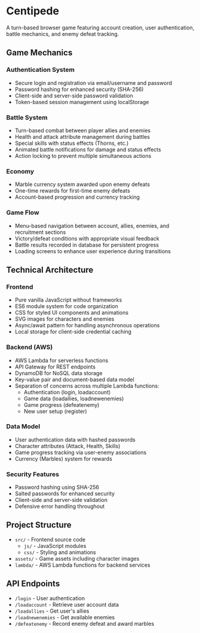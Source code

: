 # Centipede

A turn-based browser game featuring account creation, user authentication, battle mechanics, and enemy defeat tracking.

## Game Mechanics

### Authentication System
- Secure login and registration via email/username and password
- Password hashing for enhanced security (SHA-256)
- Client-side and server-side password validation
- Token-based session management using localStorage

### Battle System
- Turn-based combat between player allies and enemies
- Health and attack attribute management during battles
- Special skills with status effects (Thorns, etc.)
- Animated battle notifications for damage and status effects
- Action locking to prevent multiple simultaneous actions

### Economy
- Marble currency system awarded upon enemy defeats
- One-time rewards for first-time enemy defeats
- Account-based progression and currency tracking

### Game Flow
- Menu-based navigation between account, allies, enemies, and recruitment sections
- Victory/defeat conditions with appropriate visual feedback
- Battle results recorded in database for persistent progress
- Loading screens to enhance user experience during transitions

## Technical Architecture

### Frontend
- Pure vanilla JavaScript without frameworks
- ES6 module system for code organization
- CSS for styled UI components and animations
- SVG images for characters and enemies
- Async/await pattern for handling asynchronous operations
- Local storage for client-side credential caching

### Backend (AWS)
- AWS Lambda for serverless functions
- API Gateway for REST endpoints
- DynamoDB for NoSQL data storage
- Key-value pair and document-based data model
- Separation of concerns across multiple Lambda functions:
  - Authentication (login, loadaccount)
  - Game data (loadallies, loadnewenemies)
  - Game progress (defeatenemy)
  - New user setup (register)

### Data Model
- User authentication data with hashed passwords
- Character attributes (Attack, Health, Skills)
- Game progress tracking via user-enemy associations
- Currency (Marbles) system for rewards

### Security Features
- Password hashing using SHA-256
- Salted passwords for enhanced security
- Client-side and server-side validation
- Defensive error handling throughout

## Project Structure
- `src/` - Frontend source code
  - `js/` - JavaScript modules
  - `css/` - Styling and animations
- `assets/` - Game assets including character images
- `lambda/` - AWS Lambda functions for backend services

## API Endpoints
- `/login` - User authentication
- `/loadaccount` - Retrieve user account data
- `/loadallies` - Get user's allies
- `/loadnewenemies` - Get available enemies
- `/defeatenemy` - Record enemy defeat and award marbles